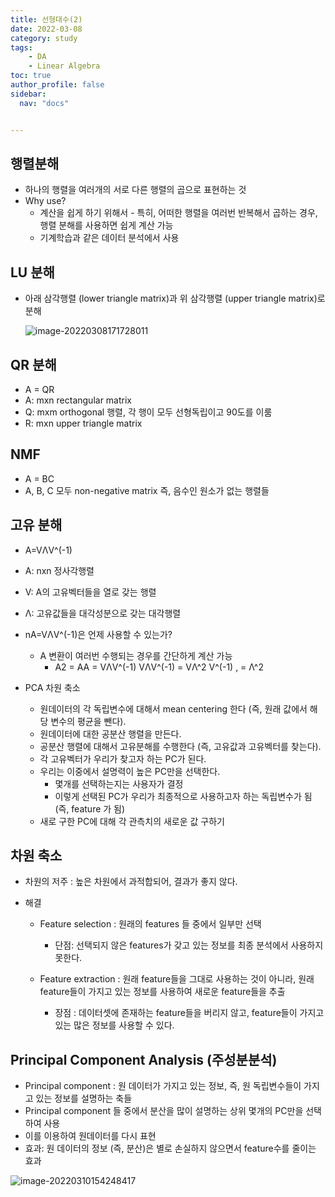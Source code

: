 ```yaml
---
title: 선형대수(2)
date: 2022-03-08
category: study
tags:
    - DA
    - Linear Algebra
toc: true
author_profile: false
sidebar:
  nav: "docs"


---
```


## 행렬분해

- 하나의 행렬을 여러개의 서로 다른 행렬의 곱으로 표현하는 것
- Why use?
  - 계산을 쉽게 하기 위해서 - 특히, 어떠한 행렬을 여러번 반복해서 곱하는 경우, 행렬 분해를 사용하면 쉽게 계산 가능
  - 기계학습과 같은 데이터 분석에서 사용

## LU 분해

* 아래 삼각행렬 (lower triangle matrix)과 위 삼각행렬 (upper triangle matrix)로 분해

  ![image-20220308171728011](../../assets/images/2022-03-08-LA3/image-20220308171728011.png)

## QR 분해

- A = QR
- A: mxn rectangular matrix
- Q: mxm orthogonal 행렬, 각 행이 모두 선형독립이고 90도를 이룸
- R: mxn upper triangle matrix

## NMF

* A = BC
* A, B, C 모두 non-negative matrix 즉, 음수인 원소가 없는 행렬들

## 고유 분해

- A=VΛV^(-1)

- A: nxn 정사각행렬
- V: A의 고유벡터들을 열로 갖는 행렬
- Λ: 고유값들을 대각성분으로 갖는 대각행렬
- nA=VΛV^(-1)은 언제 사용할 수 있는가? 
  * A 변환이 여러번 수행되는 경우를 간단하게 계산 가능
    * A2 = AA = VΛV^(-1) VΛV^(-1) = VΛ^2 V^(-1) , = Λ^2
- PCA 차원 축소
  - 원데이터의 각 독립변수에 대해서 mean centering 한다 (즉, 원래 값에서 해당 변수의 평균을 뺀다).
  - 원데이터에 대한 공분산 행렬을 만든다.
  - 공분산 행렬에 대해서 고유분해를 수행한다 (즉, 고유값과 고유벡터를 찾는다).
  - 각 고유벡터가 우리가 찾고자 하는 PC가 된다. 
  - 우리는 이중에서 설명력이 높은 PC만을 선택한다. 
    - 몇개를 선택하는지는 사용자가 결정 
    - 이렇게 선택된 PC가 우리가 최종적으로 사용하고자 하는 독립변수가 됨 (즉, feature 가 됨)
  - 새로 구한 PC에 대해 각 관측치의 새로운 값 구하기

## 차원 축소

* 차원의 저주 : 높은 차원에서 과적합되어, 결과가 좋지 않다.

* 해결 

  * Feature selection : 원래의 features 들 중에서 일부만 선택

    * 단점: 선택되지 않은 features가 갖고 있는 정보를 최종 분석에서 사용하지 못한다. 

  * Feature extraction : 원래 feature들을 그대로 사용하는 것이 아니라, 원래 feature들이 가지고 있는 정보를 사용하여 새로운 feature들을 추출

    * 장점 : 데이터셋에 존재하는 feature들을 버리지 않고, feature들이 가지고 있는 많은 정보를 사용할 수 있다.

      

## Principal Component Analysis (주성분분석)

* Principal component : 원 데이터가 가지고 있는 정보, 즉, 원 독립변수들이 가지고 있는 정보를 설명하는 축들
* Principal component 들 중에서 분산을 많이 설명하는 상위 몇개의 PC만을 선택하여 사용 
* 이를 이용하여 원데이터를 다시 표현
* 효과: 원 데이터의 정보 (즉, 분산)은 별로 손실하지 않으면서 feature수를 줄이는 효과

![image-20220310154248417](../../assets/images/2022-03-08-LA3/image-20220310154248417.png)





